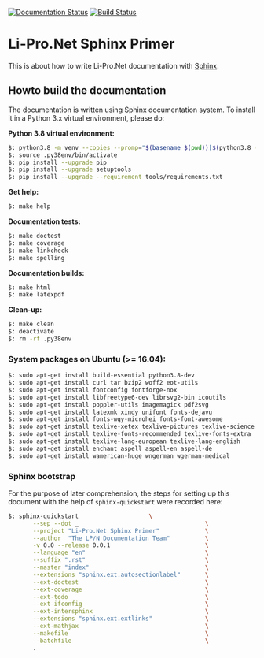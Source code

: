 [![Documentation Status](https://readthedocs.org/projects/lpn-doc-sphinx-primer/badge/?version=latest)](https://lpn-doc-sphinx-primer.readthedocs.io/en/latest/)
[![Build Status](https://travis-ci.org/lipro/lpn-doc-sphinx-primer.svg?branch=master)](https://travis-ci.org/lipro/lpn-doc-sphinx-primer)

# Li-Pro.Net Sphinx Primer

This is about how to write Li-Pro.Net documentation with
[Sphinx](https://www.sphinx-doc.org).

## Howto build the documentation

The documentation is written using Sphinx documentation system. To
install it in a Python 3.x virtual environment, please do:

**Python 3.8 virtual environment:**

```bash
$: python3.8 -m venv --copies --promp="$(basename $(pwd))[$(python3.8 --version)]" .py38env
$: source .py38env/bin/activate
$: pip install --upgrade pip
$: pip install --upgrade setuptools
$: pip install --upgrade --requirement tools/requirements.txt
```

**Get help:**

```bash
$: make help
```

**Documentation tests:**

```bash
$: make doctest
$: make coverage
$: make linkcheck
$: make spelling
```

**Documentation builds:**

```bash
$: make html
$: make latexpdf
```

**Clean-up:**

```bash
$: make clean
$: deactivate
$: rm -rf .py38env
```

### System packages on Ubuntu (>= 16.04):

```bash
$: sudo apt-get install build-essential python3.8-dev
$: sudo apt-get install curl tar bzip2 woff2 eot-utils
$: sudo apt-get install fontconfig fontforge-nox
$: sudo apt-get install libfreetype6-dev librsvg2-bin icoutils
$: sudo apt-get install poppler-utils imagemagick pdf2svg
$: sudo apt-get install latexmk xindy unifont fonts-dejavu
$: sudo apt-get install fonts-wqy-microhei fonts-font-awesome
$: sudo apt-get install texlive-xetex texlive-pictures texlive-science
$: sudo apt-get install texlive-fonts-recommended texlive-fonts-extra
$: sudo apt-get install texlive-lang-european texlive-lang-english
$: sudo apt-get install enchant aspell aspell-en aspell-de
$: sudo apt-get install wamerican-huge wngerman wgerman-medical
```

### Sphinx bootstrap

For the purpose of later comprehension, the steps for setting up this
document with the help of `sphinx-quickstart` were recorded here:

```bash
$: sphinx-quickstart					\
       --sep --dot _                                    \
       --project "Li-Pro.Net Sphinx Primer"             \
       --author  "The LP/N Documentation Team"          \
       -v 0.0 --release 0.0.1                           \
       --language "en"                                  \
       --suffix ".rst"                                  \
       --master "index"                                 \
       --extensions "sphinx.ext.autosectionlabel"       \
       --ext-doctest                                    \
       --ext-coverage                                   \
       --ext-todo                                       \
       --ext-ifconfig                                   \
       --ext-intersphinx                                \
       --extensions "sphinx.ext.extlinks"               \
       --ext-mathjax                                    \
       --makefile                                       \
       --batchfile                                      \
       .
```
